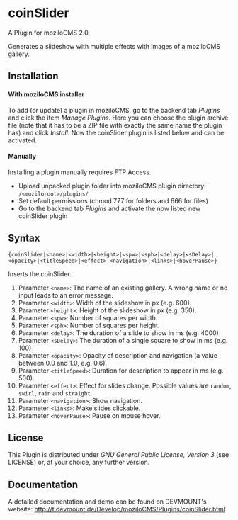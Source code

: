 coinSlider
===========

A Plugin for moziloCMS 2.0

Generates a slideshow with multiple effects with images of a moziloCMS gallery.

## Installation
#### With moziloCMS installer
To add (or update) a plugin in moziloCMS, go to the backend tab *Plugins* and click the item *Manage Plugins*. Here you can choose the plugin archive file (note that it has to be a ZIP file with exactly the same name the plugin has) and click *Install*. Now the coinSlider plugin is listed below and can be activated.

#### Manually
Installing a plugin manually requires FTP Access.
- Upload unpacked plugin folder into moziloCMS plugin directory: ```/<moziloroot>/plugins/```
- Set default permissions (chmod 777 for folders and 666 for files)
- Go to the backend tab *Plugins* and activate the now listed new coinSlider plugin

## Syntax
```
{coinSlider|<name>|<width>|<height>|<spw>|<sph>|<delay>|<sDelay>|<opacity>|<titleSpeed>|<effect>|<navigation>|<links>|<hoverPause>}
```
Inserts the coinSlider.

1. Parameter ```<name>```: The name of an existing gallery. A wrong name or no input leads to an error message.
2. Parameter ```<width>```: Width of the slideshow in px (e.g. 600).
3. Parameter ```<height>```: Height of the slideshow in px (e.g. 350).
4. Parameter ```<spw>```: Number of squares per width.
5. Parameter ```<sph>```: Number of squares per height.
6. Parameter ```<delay>```: The duration of a slide to show in ms (e.g. 4000)
7. Parameter ```<sDelay>```: The duration of a single square to show in ms (e.g. 100)
8. Parameter ```<opacity>```: Opacity of description and navigation (a value between 0.0 and 1.0, e.g. 0.6).
9. Parameter ```<titleSpeed>```: Duration for description to appear in ms (e.g. 500).
10. Parameter ```<effect>```: Effect for slides change. Possible values are ```random```, ```swirl```, ```rain``` and ```straight```.
11. Parameter ```<navigation>```: Show navigation.
12. Parameter ```<links>```: Make slides clickable.
13. Parameter ```<hoverPause>```: Pause on mouse hover.

## License
This Plugin is distributed under *GNU General Public License, Version 3* (see LICENSE) or, at your choice, any further version.

## Documentation
A detailed documentation and demo can be found on DEVMOUNT's website:
http://t.devmount.de/Develop/moziloCMS/Plugins/coinSlider.html
